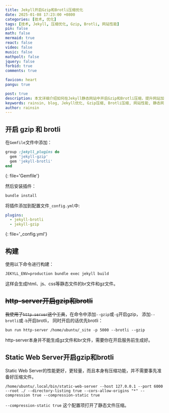 ```yaml
---
title: Jekyll开启Gzip和Brotli压缩优化
date: 2025-01-08 17:23:00 +0800
categories: [技术, 优化]
tags: [技术, Jekyll, 压缩优化, Gzip, Brotli, 网站性能]
pin: false
math: false
mermaid: true
react: false
video: false
music: false
mathpolt: false
jquery: false
forbid: true
comments: true

favicon: heart
pangu: true

post: true
description: 本文详细介绍如何在Jekyll静态网站中开启Gzip和Brotli压缩，提升网站加载速度和性能优化。
keywords: rainsin, blog, Jekyll优化, Gzip压缩, Brotli压缩, 网站性能, 静态网站优化
author: rainsin
---
```


## 开启 gzip 和 brotli

在`Gemfile`文件中添加：

```ruby
group :jekyll_plugins do
  gem 'jekyll-gzip'
  gem 'jekyll-brotli'
end
```
{: file='Gemfile'}

然后安装插件：

```shell
bundle install
```

将插件添加到配置文件`_config.yml`中:

```yaml
plugins:
  - jekyll-brotli
  - jekyll-gzip
```
{: file='_config.yml'}

## 构建

使用以下命令进行构建：

```shell
JEKYLL_ENV=production bundle exec jekyll build
```

这样会生成html、js、css等静态文件的br文件和gz文件。

## <del>http-server开启gzip和brotli</del>

<del>我使用了`http-server`这个工具</del>，在命令中添加`--gzip`或`-g`开启gzip， 添加`--brotli`或`-b`开启brotli， 同时开启的话优先brotli：

```shell
bun run http-server /home/ubuntu/_site -p 5000 --brotli --gzip
```

http-server本身并不能生成gz文件和br文件，需要你在开启服务前生成好。

## Static Web Server开启gzip和brotli

Static Web Server的性能更好，更轻量，而且本身有压缩功能，并不需要事先准备好压缩文件。

```shell
/home/ubuntu/.local/bin/static-web-server --host 127.0.0.1 --port 6000 --root ./ --directory-listing true --cors-allow-origins "*" --compression true --compression-static true
```

`--compression-static true` 这个配置项打开了静态文件压缩。